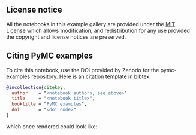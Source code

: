 ## License notice
All the notebooks in this example gallery are provided under the
[MIT License](https://github.com/pymc-devs/pymc-examples/blob/main/LICENSE)
which allows modification, and redistribution for any
use provided the copyright and license notices are preserved.

## Citing PyMC examples

To cite this notebook, use the DOI provided by Zenodo for the pymc-examples repository.
Here is an citation template in bibtex:

```bibtex
@incollection{citekey,
  author    = "<notebook authors, see above>"
  title     = "<notebook title>",
  booktitle = "PyMC examples",
  doi       = "<doi_code>"
}
```

which once rendered could look like:

<!-- continues in _templates/page.html!!! -->
<!-- I wanted to get some kind of automatation to the process,
and html templates have access to many variables that are not available
from jinja-myst -->
